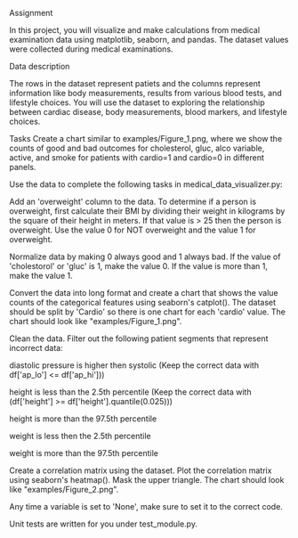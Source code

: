 Assignment

In this project, you will visualize and make calculations from medical examination data using matplotlib, seaborn, and pandas. The dataset values were collected during medical examinations.

Data description

The rows in the dataset represent patiets and the columns represent information like body measurements, results from various blood tests, and lifestyle choices. You will use the dataset to exploring the relationship between cardiac disease, body measurements, blood markers, and lifestyle choices.

Tasks
Create a chart similar to examples/Figure_1.png, where we show the counts of good and bad outcomes for cholesterol, gluc, alco variable, active, and smoke for patients with cardio=1 and cardio=0 in different panels.

Use the data to complete the following tasks in medical_data_visualizer.py:

Add an 'overweight' column to the data. To determine if a person is overweight, first calculate their BMI by dividing their weight in kilograms by the square of their height in meters. If that value is > 25 then the person is overweight. Use the value 0 for NOT overweight and the value 1 for overweight.

Normalize data by making 0 always good and 1 always bad. If the value of 'cholestorol' or 'gluc' is 1, make the value 0. If the value is more than 1, make the value 1.

Convert the data into long format and create a chart that shows the value counts of the categorical features using seaborn's catplot(). The dataset should be split by 'Cardio' so there is one chart for each 'cardio' value. The chart should look like "examples/Figure_1.png".

Clean the data. Filter out the following patient segments that represent incorrect data:

 
 diastolic pressure is higher then systolic (Keep the correct data with df['ap_lo'] <= df['ap_hi']))
  
  height is less than the 2.5th percentile (Keep the correct data with (df['height'] >= df['height'].quantile(0.025)))
 
  height is more than the 97.5th percentile
  
  weight is less then the 2.5th percentile
  
  weight is more than the 97.5th percentile

Create a correlation matrix using the dataset. Plot the correlation matrix using seaborn's heatmap(). Mask the upper triangle. The chart should look like "examples/Figure_2.png".

Any time a variable is set to 'None', make sure to set it to the correct code.

Unit tests are written for you under test_module.py.
